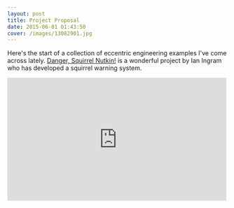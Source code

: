```yaml
---
layout: post
title: Project Proposal
date: 2015-06-01 01:43:50
cover: /images/13082901.jpg
---
```


Here's the start of a collection of eccentric engineering examples I've come across lately.
<a href="http://www.ingramclockworks.com/machines/2009_squirrel.html">Danger, Squirrel Nutkin!</a> is a wonderful project by Ian Ingram who has developed a squirrel warning system.
<iframe src="https://player.vimeo.com/video/45975282?color=ffffff&portrait=0" width="500" height="281" frameborder="0"> </iframe> 
